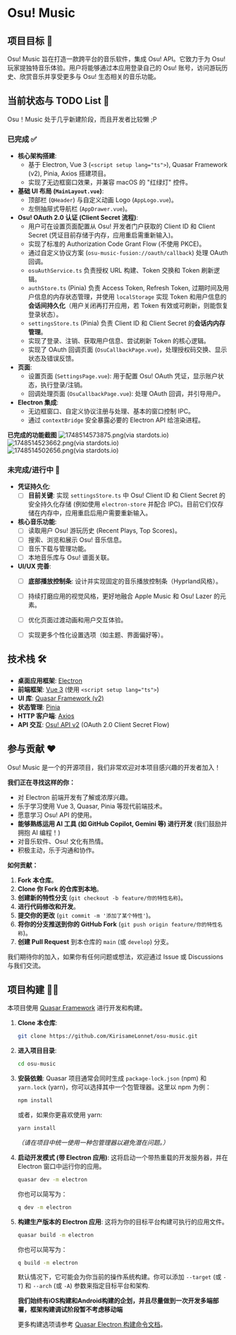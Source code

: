 # Osu! Music

## 项目目标 🚀

Osu! Music 旨在打造一款跨平台的音乐软件，集成 Osu! API。它致力于为 Osu! 玩家提独特音乐体验。用户将能够通过本应用登录自己的 Osu! 账号，访问游玩历史、欣赏音乐并享受更多与 Osu! 生态相关的音乐功能。

## 当前状态与 TODO List 📝
Osu！Music 处于几乎新建阶段，而且开发者比较懒 ;P

### 已完成 ✅

*   **核心架构搭建**:
    *   基于 Electron, Vue 3 (`<script setup lang="ts">`), Quasar Framework (v2), Pinia, Axios 搭建项目。
    *   实现了无边框窗口效果，并兼容 macOS 的 "红绿灯" 控件。
*   **基础 UI 布局 (`MainLayout.vue`)**:
    *   顶部栏 (`QHeader`) 与自定义动画 Logo (`AppLogo.vue`)。
    *   左侧抽屉式导航栏 (`AppDrawer.vue`)。
*   **Osu! OAuth 2.0 认证 (Client Secret 流程)**:
    *   用户可在设置页面配置从 Osu! 开发者门户获取的 Client ID 和 Client Secret (凭证目前存储于内存，应用重启需重新输入)。
    *   实现了标准的 Authorization Code Grant Flow (不使用 PKCE)。
    *   通过自定义协议方案 (`osu-music-fusion://oauth/callback`) 处理 OAuth 回调。
    *   `osuAuthService.ts` 负责授权 URL 构建、Token 交换和 Token 刷新逻辑。
    *   `authStore.ts` (Pinia) 负责 Access Token, Refresh Token, 过期时间及用户信息的内存状态管理，并使用 `localStorage` 实现 Token 和用户信息的**会话间持久化**（用户关闭再打开应用，若 Token 有效或可刷新，则能恢复登录状态）。
    *   `settingsStore.ts` (Pinia) 负责 Client ID 和 Client Secret 的**会话内内存管理**。
    *   实现了登录、注销、获取用户信息、尝试刷新 Token 的核心逻辑。
    *   实现了 OAuth 回调页面 (`OsuCallbackPage.vue`)，处理授权码交换、显示状态及错误反馈。
*   **页面**:
    *   设置页面 (`SettingsPage.vue`): 用于配置 Osu! OAuth 凭证，显示账户状态，执行登录/注销。
    *   回调处理页面 (`OsuCallbackPage.vue`): 处理 OAuth 回调，并引导用户。
*   **Electron 集成**:
    *   无边框窗口、自定义协议注册与处理、基本的窗口控制 IPC。
    *   通过 `contextBridge` 安全暴露必要的 Electron API 给渲染进程。

**已完成的功能截图**
![1748514573875.png(via stardots.io)](https://i.stardots.io/chris/1748514573875.png "1748514573875.png(via stardots.io)")
![1748514523662.png(via stardots.io)](https://i.stardots.io/chris/1748514523662.png "1748514523662.png(via stardots.io)")
![1748514502656.png(via stardots.io)](https://i.stardots.io/chris/1748514502656.png "1748514502656.png(via stardots.io)")

### 未完成/进行中 🚧

*   **凭证持久化**:
    *   [ ] **目前关键**: 实现 `settingsStore.ts` 中 Osu! Client ID 和 Client Secret 的安全持久化存储 (例如使用 `electron-store` 并配合 IPC)。目前它们仅存储在内存中，应用重启后用户需要重新输入。
*   **核心音乐功能**:
    *   [ ] 读取用户 Osu! 游玩历史 (Recent Plays, Top Scores)。
    *   [ ] 搜索、浏览和展示 Osu! 音乐信息。
    *   [ ] 音乐下载与管理功能。
    *   [ ] 本地音乐库与 Osu! 谱面关联。
*   **UI/UX 完善**:
    *   [ ] **底部播放控制条**: 设计并实现固定的音乐播放控制条（Hyprland风格）。
    *   [ ] 持续打磨应用的视觉风格，更好地融合 Apple Music 和 Osu! Lazer 的元素。
    *   [ ] 优化页面过渡动画和用户交互体验。
    *   [ ] 实现更多个性化设置选项（如主题、界面偏好等）。
 
    
## 技术栈 🛠️

*   **桌面应用框架**: [Electron](https://www.electronjs.org/)
*   **前端框架**: [Vue 3](https://vuejs.org/) (使用 `<script setup lang="ts">`)
*   **UI 库**: [Quasar Framework (v2)](https://quasar.dev/)
*   **状态管理**: [Pinia](https://pinia.vuejs.org/)
*   **HTTP 客户端**: [Axios](https://axios-http.com/)
*   **API 交互**: [Osu! API v2](https://osu.ppy.sh/docs/index.html) (OAuth 2.0 Client Secret Flow)

## 参与贡献 ❤️

Osu! Music 是一个的开源项目，我们非常欢迎对本项目感兴趣的开发者加入！

**我们正在寻找这样的你：**

*   对 Electron 前端开发有了解或浓厚兴趣。
*   乐于学习使用 Vue 3, Quasar, Pinia 等现代前端技术。
*   愿意学习 Osu! API 的使用。
*   **能够熟练运用 AI 工具 (如 GitHub Copilot, Gemini 等) 进行开发** (我们鼓励并拥抱 AI 编程！)
*   对音乐软件、Osu! 文化有热情。
*   积极主动，乐于沟通和协作。

**如何贡献：**

1.  **Fork 本仓库**。
2.  **Clone 你 Fork 的仓库到本地**。
3.  **创建新的特性分支** (`git checkout -b feature/你的特性名称`)。
4.  **进行代码修改和开发**。
5.  **提交你的更改** (`git commit -m '添加了某个特性'`)。
6.  **将你的分支推送到你的 GitHub Fork** (`git push origin feature/你的特性名称`)。
7.  **创建 Pull Request** 到本仓库的 `main` (或 `develop`) 分支。


我们期待你的加入，如果你有任何问题或想法，欢迎通过 Issue 或 Discussions 与我们交流。

## 项目构建 🧑‍💻

本项目使用 [Quasar Framework](https://quasar.dev/) 进行开发和构建。

1.  **Clone 本仓库**:
    ```bash
    git clone https://github.com/KirisameLonnet/osu-music.git
    ```
2.  **进入项目目录**:
    ```bash
    cd osu-music
    ```
3.  **安装依赖**:
    Quasar 项目通常会同时生成 `package-lock.json` (npm) 和 `yarn.lock` (yarn)，你可以选择其中一个包管理器。这里以 npm 为例：
    ```bash
    npm install
    ```
    或者，如果你更喜欢使用 yarn:
    ```bash
    yarn install
    ```
    *（请在项目中统一使用一种包管理器以避免潜在问题。）*

4.  **启动开发模式 (带 Electron 应用)**:
    这将启动一个带热重载的开发服务器，并在 Electron 窗口中运行你的应用。
    ```bash
    quasar dev -m electron
    ```
    你也可以简写为：
    ```bash
    q dev -m electron
    ```

5.  **构建生产版本的 Electron 应用**:
    这将为你的目标平台构建可执行的应用文件。
    ```bash
    quasar build -m electron
    ```
    你也可以简写为：
    ```bash
    q build -m electron
    ```
    默认情况下，它可能会为你当前的操作系统构建。你可以添加 `--target` (或 `-T`) 和 `--arch` (或 `-A`) 参数来指定目标平台和架构.
    
    **我们始终有iOS构建和Android构建的企划，并且尽量做到一次开发多端部署，框架构建调试阶段暂不考虑移动端**
    
    更多构建选项请参考 [Quasar Electron 构建命令文档](https://quasar.dev/quasar-cli-vite/developing-electron-apps/build-commands)。


